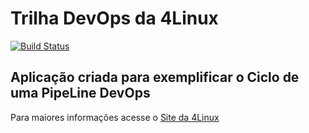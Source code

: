 # Trilha DevOps da 4Linux

<!-- Altere a Flag abaixo com sua URL do Travis -->
[![Build Status](https://travis-ci.org/andretmfarias/DevOpsLab-HelloWorld.svg?branch=master)](https://travis-ci.org/andretmfarias/DevOpsLab-HelloWorld)

## Aplicação criada para exemplificar o Ciclo de uma PipeLine DevOps


Para maiores informações acesse o [Site da 4Linux](https://www.4linux.com.br/cursos/devops)
